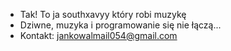 - Tak! To ja southxavyy który robi muzykę
- Dziwne, muzyka i programowanie się nie łączą...
- Kontakt: jankowalmail054@gmail.com

<!---
southxavyy/southxavyy is a ✨ special ✨ repository because its `README.md` (this file) appears on your GitHub profile.
You can click the Preview link to take a look at your changes.
--->
